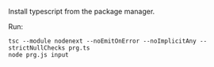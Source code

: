 Install typescript from the package manager.

Run:
```
tsc --module nodenext --noEmitOnError --noImplicitAny --strictNullChecks prg.ts
node prg.js input

```
